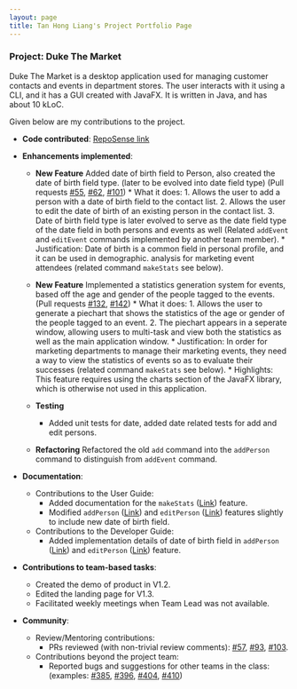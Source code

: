 ```yaml
---
layout: page
title: Tan Hong Liang's Project Portfolio Page
---
```


### Project: Duke The Market

Duke The Market is a desktop application
used for managing customer contacts and events in department stores. The user interacts with it using a CLI,
and it has a GUI created with JavaFX. It is written in Java, and has about 10 kLoC.

Given below are my contributions to the project.

* **Code contributed**: [RepoSense link](https://nus-cs2103-ay2223s1.github.io/tp-dashboard/?search=tanhl2000&breakdown=true)

* **Enhancements implemented**:
  * **New Feature** Added date of birth field to Person, also created the date of birth field type. (later to be evolved into date field type) (Pull requests [#55](https://github.com/AY2223S1-CS2103-F09-2/tp/pull/55), [#62](https://github.com/AY2223S1-CS2103-F09-2/tp/pull/62), [#101](https://github.com/AY2223S1-CS2103-F09-2/tp/pull/101))
          * What it does:
          1. Allows the user to add a person with a date of birth field to the contact list.
          2. Allows the user to edit the date of birth of an existing person in the contact list.
          3. Date of birth field type is later evolved to serve as the date field type of the date field in both persons and events as well (Related `addEvent` and `editEvent` commands implemented by another team member).
        * Justification: Date of birth is a common field in personal profile, and it can be used in demographic.
      analysis for marketing event attendees (related command `makeStats` see below).

  * **New Feature** Implemented a statistics generation system for events, based off the age and gender of the people tagged to the events. (Pull requests [#132](https://github.com/AY2223S1-CS2103-F09-2/tp/pull/55), [#142](https://github.com/AY2223S1-CS2103-F09-2/tp/pull/62))
        * What it does:
          1. Allows the user to generate a piechart that shows the statistics of the age or gender of the people tagged to an event.
          2. The piechart appears in a seperate window, allowing users to multi-task and view both the statistics as well as the main
          application window.
        * Justification: In order for marketing departments to manage their marketing events, they need a way to view the statistics of events so as to evaluate their successes (related command `makeStats` see below).
        * Highlights: This feature requires using the charts section of the JavaFX library, which is otherwise not used in this application.

  * **Testing**
    * Added unit tests for date, added date related tests for add and edit persons.
  * **Refactoring** Refactored the old `add` command into the `addPerson` command to distinguish from `addEvent` command.

* **Documentation**:
  * Contributions to the User Guide:
    * Added documentation for the `makeStats` ([Link](https://ay2223s1-cs2103-f09-2.github.io/tp/UserGuide.html#generating-pie-charts-of-statistics-of-the-people-tagged-to-an-event-in-the-event-list--makestats)) feature.
    * Modified `addPerson` ([Link](https://ay2223s1-cs2103-f09-2.github.io/tp/UserGuide.html#adding-a-contact-addperson))
      and `editPerson` ([Link](https://ay2223s1-cs2103-f09-2.github.io/tp/UserGuide.html#editing-a-contact--editperson)) features slightly to include new date of birth field.
  * Contributions to the Developer Guide:
    * Added implementation details of date of birth field in `addPerson` ([Link](https://ay2223s1-cs2103-f09-2.github.io/tp/DeveloperGuide.html#add-date-of-birth))
      and `editPerson` ([Link](https://ay2223s1-cs2103-f09-2.github.io/tp/DeveloperGuide.html#edit-date-of-birth)) feature.

* **Contributions to team-based tasks**:
  * Created the demo of product in V1.2.
  * Edited the landing page for V1.3.
  * Facilitated weekly meetings when Team Lead was not available.

* **Community**:
    * Review/Mentoring contributions:
      * PRs reviewed (with non-trivial review comments): [\#57](https://github.com/AY2223S1-CS2103-F09-2/tp/pull/57),
      [\#93](https://github.com/AY2223S1-CS2103-F09-2/tp/pull/93), [\#103](https://github.com/AY2223S1-CS2103-F09-2/tp/pull/103).
    * Contributions beyond the project team:
      * Reported bugs and suggestions for other teams in the class: (examples: [\#385](https://github.com/AY2223S1-CS2103T-W16-2/tp/issues/385), [\#396](https://github.com/AY2223S1-CS2103T-W16-2/tp/issues/396),
      [\#404](https://github.com/AY2223S1-CS2103T-W16-2/tp/issues/404), [\#410](https://github.com/AY2223S1-CS2103T-W16-2/tp/issues/410))

